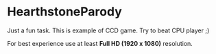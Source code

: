 # HearthstoneParody
Just a fun task. This is example of CCD game. Try to beat CPU player ;)

For best experience use at least **Full HD (1920 x 1080)** resolution.
